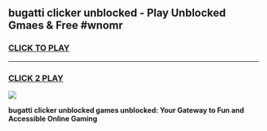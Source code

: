 
## bugatti clicker unblocked - Play Unblocked Gmaes & Free #wnomr
<h3>
<a href="https://news.freeplayer.one?title=bugatti_clicker_unblocked&ref=26F">CLICK TO PLAY</a></h3>
<hr>

<h3>
<a href="https://news.freeplayer.one?title=bugatti_clicker_unblocked&ref=26F">CLICK 2 PLAY</a>
  
</h3>

<a href="https://news.freeplayer.one?title=bugatti_clicker_unblocked&ref=26F/"><img src="https://clearcache.store/games.png"></a>


**bugatti clicker unblocked games unblocked: Your Gateway to Fun and Accessible Online Gaming**
